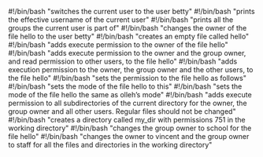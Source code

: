 #!/bin/bash
"switches the current user to the user betty"
#!/bin/bash
"prints the effective username of the current user"
#!/bin/bash
"prints all the groups the current user is part of"
#!/bin/bash
"changes the owner of the file hello to the user betty"
#!/bin/bash
"creates an empty file called hello"
#!/bin/bash
 "adds execute permission to the owner of the file hello"
#!/bin/bash
"adds execute permission to the owner and the group owner, and read permission to other users, to the file hello"
#!/bin/bash
"adds execution permission to the owner, the group owner and the other users, to the file hello"
#!/bin/bash
"sets the permission to the file hello as follows"
#!/bin/bash
"sets the mode of the file hello to this"
#!/bin/bash
"sets the mode of the file hello the same as olleh’s mode"
#!/bin/bash
"adds execute permission to all subdirectories of the current directory for the owner, the group owner and all other users. Regular files should not be changed"
#!/bin/bash
"creates a directory called my_dir with permissions 751 in the working directory"
#!/bin/bash
"changes the group owner to school for the file hello"
#!/bin/bash
"changes the owner to vincent and the group owner to staff for all the files and directories in the working directory"
